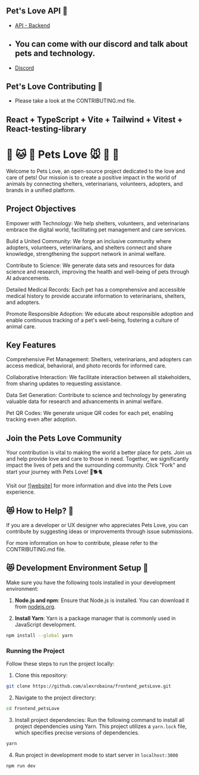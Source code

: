 ## Pet's Love API 🐰

- [API - Backend](https://github.com/alexrobaina/api-pets-love)

- ## You can come with our discord and talk about pets and technology.

- [Discord](https://discord.gg/RFZjYen5)

## Pet's Love Contributing 🦊

- Please take a look at the CONTRIBUTING.md file.

## React + TypeScript + Vite + Tailwind + Vitest + React-testing-library

# 🐶 🐱 🦊 Pets Love 🐭 🐹 🐰

Welcome to Pets Love, an open-source project dedicated to the love and care of pets! Our mission is to create a positive impact in the world of animals by connecting shelters, veterinarians, volunteers, adopters, and brands in a unified platform.

## Project Objectives

Empower with Technology: We help shelters, volunteers, and veterinarians embrace the digital world, facilitating pet management and care services.

Build a United Community: We forge an inclusive community where adopters, volunteers, veterinarians, and shelters connect and share knowledge, strengthening the support network in animal welfare.

Contribute to Science: We generate data sets and resources for data science and research, improving the health and well-being of pets through AI advancements.

Detailed Medical Records: Each pet has a comprehensive and accessible medical history to provide accurate information to veterinarians, shelters, and adopters.

Promote Responsible Adoption: We educate about responsible adoption and enable continuous tracking of a pet's well-being, fostering a culture of animal care.

## Key Features

Comprehensive Pet Management: Shelters, veterinarians, and adopters can access medical, behavioral, and photo records for informed care.

Collaborative Interaction: We facilitate interaction between all stakeholders, from sharing updates to requesting assistance.

Data Set Generation: Contribute to science and technology by generating valuable data for research and advancements in animal welfare.

Pet QR Codes: We generate unique QR codes for each pet, enabling tracking even after adoption.

## Join the Pets Love Community

Your contribution is vital to making the world a better place for pets. Join us and help provide love and care to those in need. Together, we significantly impact the lives of pets and the surrounding community. Click "Fork" and start your journey with Pets Love! 🌟🐕🐈

Visit our [![website]](https://www.petslove.app/) for more information and dive into the Pets Love experience.

## 😻 How to Help? 🐶

If you are a developer or UX designer who appreciates Pets Love, you can contribute by suggesting ideas or improvements through issue submissions.

For more information on how to contribute, please refer to the CONTRIBUTING.md file.


## 😻 Development Environment Setup 🐶

Make sure you have the following tools installed in your development environment:

1. **Node.js and npm**: Ensure that Node.js is installed. You can download it from [nodejs.org](https://nodejs.org/).

2. **Install Yarn**: Yarn is a package manager that is commonly used in JavaScript development.

```bash
npm install --global yarn
```

### Running the Project

Follow these steps to run the project locally:

1. Clone this repository:

```bash
git clone https://github.com/alexrobaina/frontend_petsLove.git
```

2. Navigate to the project directory:

```bash
cd frontend_petsLove
```

3. Install project dependencies: Run the following command to install all project dependencies using Yarn. This project utilizes a `yarn.lock` file, which specifies precise versions of dependencies.

```bash
yarn
```

4. Run project in development mode to start server in `localhost:3000`

```bash
npm run dev
```
